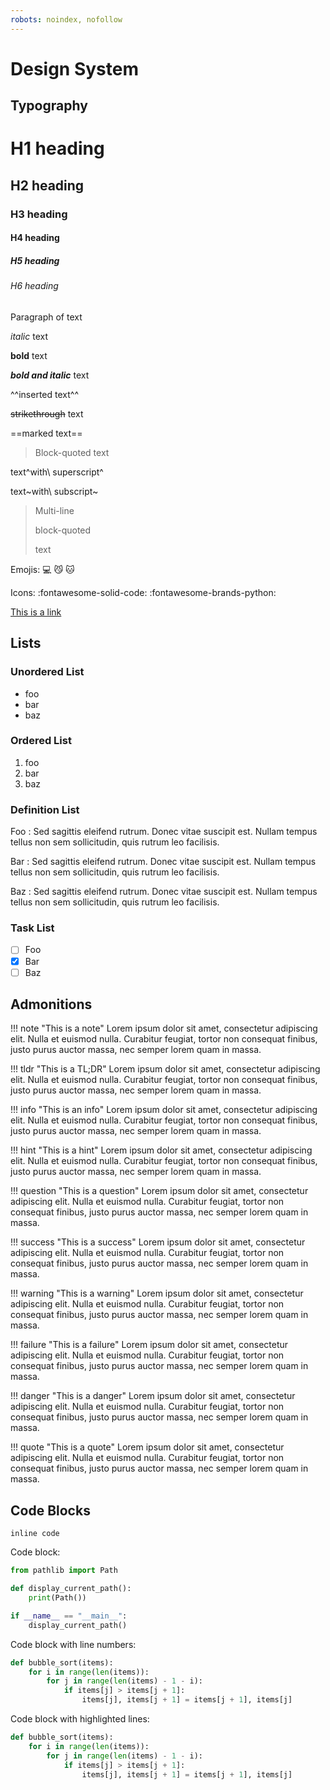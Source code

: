 ```yaml
---
robots: noindex, nofollow
---
```


# Design System

## Typography

# H1 heading

## H2 heading

### H3 heading

#### H4 heading

##### H5 heading

###### H6 heading

Paragraph of text

_italic_ text

**bold** text

**_bold and italic_** text

^^inserted text^^

~~strikethrough~~ text

==marked text==

> Block-quoted text

text^with\ superscript^

text~with\ subscript~

> Multi-line
>
> block-quoted
>
> text

Emojis: 💻 😼 :cat:

Icons: :fontawesome-solid-code: :fontawesome-brands-python:

[This is a link](https://romain-clement.net)

## Lists

### Unordered List

- foo
- bar
- baz

### Ordered List

1. foo
2. bar
3. baz

### Definition List

Foo
:   Sed sagittis eleifend rutrum. Donec vitae suscipit est. Nullam tempus
    tellus non sem sollicitudin, quis rutrum leo facilisis.

Bar
:   Sed sagittis eleifend rutrum. Donec vitae suscipit est. Nullam tempus
    tellus non sem sollicitudin, quis rutrum leo facilisis.

Baz
:   Sed sagittis eleifend rutrum. Donec vitae suscipit est. Nullam tempus
    tellus non sem sollicitudin, quis rutrum leo facilisis.

### Task List

- [ ] Foo
- [x] Bar
- [ ] Baz

## Admonitions

!!! note "This is a note"
    Lorem ipsum dolor sit amet, consectetur adipiscing elit. Nulla et euismod
    nulla. Curabitur feugiat, tortor non consequat finibus, justo purus auctor
    massa, nec semper lorem quam in massa.

!!! tldr "This is a TL;DR"
    Lorem ipsum dolor sit amet, consectetur adipiscing elit. Nulla et euismod
    nulla. Curabitur feugiat, tortor non consequat finibus, justo purus auctor
    massa, nec semper lorem quam in massa.

!!! info "This is an info"
    Lorem ipsum dolor sit amet, consectetur adipiscing elit. Nulla et euismod
    nulla. Curabitur feugiat, tortor non consequat finibus, justo purus auctor
    massa, nec semper lorem quam in massa.

!!! hint "This is a hint"
    Lorem ipsum dolor sit amet, consectetur adipiscing elit. Nulla et euismod
    nulla. Curabitur feugiat, tortor non consequat finibus, justo purus auctor
    massa, nec semper lorem quam in massa.

!!! question "This is a question"
    Lorem ipsum dolor sit amet, consectetur adipiscing elit. Nulla et euismod
    nulla. Curabitur feugiat, tortor non consequat finibus, justo purus auctor
    massa, nec semper lorem quam in massa.

!!! success "This is a success"
    Lorem ipsum dolor sit amet, consectetur adipiscing elit. Nulla et euismod
    nulla. Curabitur feugiat, tortor non consequat finibus, justo purus auctor
    massa, nec semper lorem quam in massa.

!!! warning "This is a warning"
    Lorem ipsum dolor sit amet, consectetur adipiscing elit. Nulla et euismod
    nulla. Curabitur feugiat, tortor non consequat finibus, justo purus auctor
    massa, nec semper lorem quam in massa.

!!! failure "This is a failure"
    Lorem ipsum dolor sit amet, consectetur adipiscing elit. Nulla et euismod
    nulla. Curabitur feugiat, tortor non consequat finibus, justo purus auctor
    massa, nec semper lorem quam in massa.

!!! danger "This is a danger"
    Lorem ipsum dolor sit amet, consectetur adipiscing elit. Nulla et euismod
    nulla. Curabitur feugiat, tortor non consequat finibus, justo purus auctor
    massa, nec semper lorem quam in massa.

!!! quote "This is a quote"
    Lorem ipsum dolor sit amet, consectetur adipiscing elit. Nulla et euismod
    nulla. Curabitur feugiat, tortor non consequat finibus, justo purus auctor
    massa, nec semper lorem quam in massa.

## Code Blocks

`inline code`

Code block:

```python
from pathlib import Path

def display_current_path():
    print(Path())

if __name__ == "__main__":
    display_current_path()
```

Code block with line numbers:

``` python linenums="1"
def bubble_sort(items):
    for i in range(len(items)):
        for j in range(len(items) - 1 - i):
            if items[j] > items[j + 1]:
                items[j], items[j + 1] = items[j + 1], items[j]
```

Code block with highlighted lines:

``` python hl_lines="2 3"
def bubble_sort(items):
    for i in range(len(items)):
        for j in range(len(items) - 1 - i):
            if items[j] > items[j + 1]:
                items[j], items[j + 1] = items[j + 1], items[j]
```

